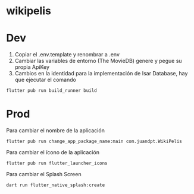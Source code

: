 # wikipelis

# Dev


1. Copiar el .env.template y renombrar a .env
2. Cambiar las variables de entorno (The MovieDB) genere y pegue su propia ApiKey
3. Cambios en la identidad para la implementación de Isar Database, hay que ejecutar el comando 
```
flutter pub run build_runner build

```
#   Prod
Para cambiar el nombre de la aplicación
```
flutter pub run change_app_package_name:main com.juandpt.WikiPelis

```

Para cambiar el ícono de la aplicación
```
flutter pub run flutter_launcher_icons

```
Para cambiar el Splash Screen
```
dart run flutter_native_splash:create

```